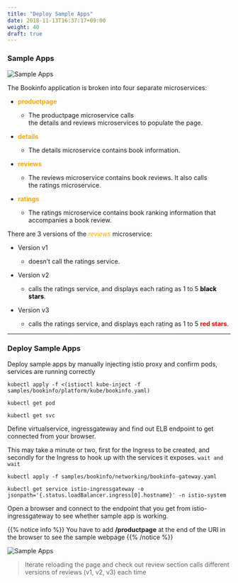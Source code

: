```yaml
---
title: "Deploy Sample Apps"
date: 2018-11-13T16:37:17+09:00
weight: 40
draft: true
---
```


### Sample Apps

![Sample Apps](/images/servicemesh-deploy1.png)

The Bookinfo application is broken into four separate microservices:

* <span style="color:orange">**productpage**</span>
  * The productpage microservice calls the details and reviews microservices to populate the page.

* <span style="color:orange">**details**</span>
  * The details microservice contains book information.

* <span style="color:orange">**reviews**</span>
  * The reviews microservice contains book reviews. It also calls the ratings microservice.

* <span style="color:orange">**ratings**</span>
  * The ratings microservice contains book ranking information that accompanies a book review.

There are 3 versions of the <span style="color:orange">*reviews*</span> microservice:

* Version v1
  * doesn’t call the ratings service.

* Version v2
  * calls the ratings service, and displays each rating as 1 to 5 <span style="color:black">**black stars**</span>.

* Version v3
  * calls the ratings service, and displays each rating as 1 to 5 <span style="color:red">**red stars**</span>.

---

### Deploy Sample Apps

Deploy sample apps by manually injecting istio proxy and confirm pods, services are running correctly

```
kubectl apply -f <(istioctl kube-inject -f samples/bookinfo/platform/kube/bookinfo.yaml)

kubectl get pod

kubectl get svc
```

Define virtualservice, ingressgateway and find out ELB endpoint to get connected from your browser.

This may take a minute or two, first for the Ingress to be created, and secondly for the Ingress to hook up with the services it exposes. `wait and wait`

```
kubectl apply -f samples/bookinfo/networking/bookinfo-gateway.yaml

kubectl get service istio-ingressgateway -o jsonpath='{.status.loadBalancer.ingress[0].hostname}' -n istio-system 
```

Open a browser and connect to the endpoint that you get from istio-ingressgateway to see whether sample app is working.

{{% notice info %}}
You have to add **/productpage** at the end of the URI in the browser to see the sample webpage
{{% /notice %}}

![Sample Apps](/images/servicemesh-deploy2.png)

> Iterate reloading the page and check out review section calls different versions of reviews (v1, v2, v3) each time
